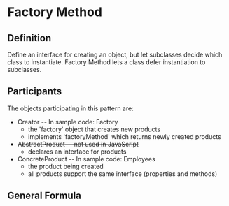 # Factory Method

## Definition
Define an interface for creating an object, but let subclasses decide which class to instantiate. Factory Method lets a class defer instantiation to subclasses.

## Participants
The objects participating in this pattern are: 
- Creator -- In sample code: Factory
    - the 'factory' object that creates new products
    - implements 'factoryMethod' which returns newly created products
- ~~AbstractProduct -- not used in JavaScript~~
    - declares an interface for products
- ConcreteProduct -- In sample code: Employees
    - the product being created
    - all products support the same interface (properties and methods)

## General Formula
``` js

```